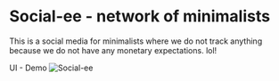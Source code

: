 # Social-ee - network of minimalists

This is a social media for minimalists where we do not track anything because we do not have any monetary expectations. lol!

UI - Demo
![Social-ee](frontend/ui-demo.gif)